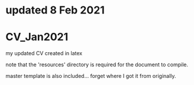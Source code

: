 
# updated 8 Feb 2021

# CV_Jan2021
my updated CV created in latex

note that the 'resources' directory is required
for the document to compile.

master template is also included...
forget where I got it from originally.


